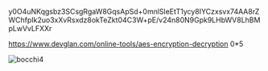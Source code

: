 y0O4uNKqgsbz3SCsgRgaW8GqsApSd+0mnlSleEtT1ycy8IYCzxsvx74AA8rZWChfpIk2uo3xXvRsxdz8okTeZkt04C3W+pE/v24n80N9Gpk9LHbWV8LhBMpLwVvLFXXr 

https://www.devglan.com/online-tools/aes-encryption-decryption
0*5

![bocchi4](https://github.com/user-attachments/assets/5b95f387-df1f-4d96-bb69-16e045d1b37d)
